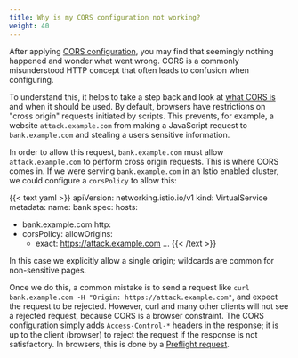 ```yaml
---
title: Why is my CORS configuration not working?
weight: 40
---
```


After applying [CORS configuration](/pt-br/docs/reference/config/networking/virtual-service/#CorsPolicy), you may find that seemingly nothing happened and wonder what went wrong.
CORS is a commonly misunderstood HTTP concept that often leads to confusion when configuring.

To understand this, it helps to take a step back and look at [what CORS is](https://developer.mozilla.org/en-US/docs/Web/HTTP/CORS) and when it should be used.
By default, browsers have restrictions on "cross origin" requests initiated by scripts.
This prevents, for example, a website `attack.example.com` from making a JavaScript request to `bank.example.com` and stealing a users sensitive information.

In order to allow this request, `bank.example.com` must allow `attack.example.com` to perform cross origin requests.
This is where CORS comes in. If we were serving `bank.example.com` in an Istio enabled cluster, we could configure a `corsPolicy` to allow this:

{{< text yaml >}}
apiVersion: networking.istio.io/v1
kind: VirtualService
metadata:
  name: bank
spec:
  hosts:
  - bank.example.com
  http:
  - corsPolicy:
      allowOrigins:
      - exact: https://attack.example.com
...
{{< /text >}}

In this case we explicitly allow a single origin; wildcards are common for non-sensitive pages.

Once we do this, a common mistake is to send a request like `curl bank.example.com -H "Origin: https://attack.example.com"`, and expect the request to be rejected.
However, curl and many other clients will not see a rejected request, because CORS is a browser constraint.
The CORS configuration simply adds `Access-Control-*` headers in the response; it is up to the client (browser) to reject the request if the response is not satisfactory.
In browsers, this is done by a [Preflight request](https://developer.mozilla.org/en-US/docs/Web/HTTP/CORS#preflighted_requests).
